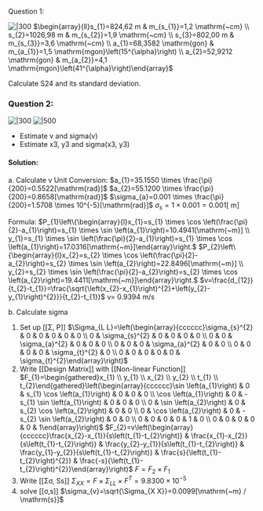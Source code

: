Question 1:

![|300](https://i.imgur.com/tjOHfEB.png)
$\begin{array}{ll}s_{1}=824,62 m & m_{s_{1}}=1,2 \mathrm{~cm} \\ s_{2}=1026,98 m & m_{s_{2}}=1,9 \mathrm{~cm} \\ s_{3}=802,00 m & m_{s_{3}}=3,6 \mathrm{~cm} \\ a_{1}=68,3582 \mathrm{gon} & m_{a_{1}}=1,5 \mathrm{mgon}\left(15^{\alpha}\right) \\ a_{2}=52,9212 \mathrm{gon} & m_{a_{2}}=4,1 \mathrm{mgon}\left(41^{\alpha}\right)\end{array}$

Calculate S24 and its standard deviation.



### Question 2:
![|300](https://i.imgur.com/oTF8nZy.png)
![|500](https://i.imgur.com/5QvQjri.png)

- Estimate v and sigma(v)
- Estimate  x3, y3 and sigma(x3, y3)

#### Solution:
a. Calculate v
Unit Conversion:
$a_{1}=35.1550 \times \frac{\pi}{200}=0.5522[\mathrm{rad}]$
$a_{2}=55.1200 \times \frac{\pi}{200}=0.8658[\mathrm{rad}]$
$\sigma_{a}=0.001 \times \frac{\pi}{200}=1.5708 \times 10^{-5}[\mathrm{rad}]$
$\sigma_{s}=1 \times 0.001=0.001[\mathrm{~m}]$

Formula:
$P_{1}\left\{\begin{array}{l}x_{1}=s_{1} \times \cos \left(\frac{\pi}{2}-a_{1}\right)=s_{1} \times \sin \left(a_{1}\right)=10.4941[\mathrm{~m}] \\ y_{1}=s_{1} \times \sin \left(\frac{\pi}{2}-a_{1}\right)=s_{1} \times \cos \left(a_{1}\right)=17.0316[\mathrm{~m}]\end{array}\right.$
$P_{2}\left\{\begin{array}{l}x_{2}=s_{2} \times \cos \left(\frac{\pi}{2}-a_{2}\right)=s_{2} \times \sin \left(a_{2}\right)=22.8496[\mathrm{~m}] \\ y_{2}=s_{2} \times \sin \left(\frac{\pi}{2}-a_{2}\right)=s_{2} \times \cos \left(a_{2}\right)=19.4411[\mathrm{~m}]\end{array}\right.$
$v=\frac{d_{12}}{t_{2}-t_{1}}=\frac{\sqrt{\left(x_{2}-x_{1}\right)^{2}+\left(y_{2}-y_{1}\right)^{2}}}{t_{2}-t_{1}}$
v= 0.9394 m/s

b. Calculate sigma
1. Set up [[Σ, P]]
$\Sigma_{L L}=\left(\begin{array}{cccccc}\sigma_{s}^{2} & 0 & 0 & 0 & 0 & 0 \\ 0 & \sigma_{s}^{2} & 0 & 0 & 0 & 0 \\ 0 & 0 & \sigma_{a}^{2} & 0 & 0 & 0 \\ 0 & 0 & 0 & \sigma_{a}^{2} & 0 & 0 \\ 0 & 0 & 0 & 0 & \sigma_{t}^{2} & 0 \\ 0 & 0 & 0 & 0 & 0 & \sigma_{t}^{2}\end{array}\right)$
2. Write [[Design Matrix]] with [[Non-linear Function]]
$F_{1}=\begin{gathered}x_{1} \\ y_{1} \\ x_{2} \\ y_{2} \\ t_{1} \\ t_{2}\end{gathered}\left(\begin{array}{cccccc}\sin \left(a_{1}\right) & 0 & s_{1} \cos \left(a_{1}\right) & 0 & 0 & 0 \\ \cos \left(a_{1}\right) & 0 & -s_{1} \sin \left(a_{1}\right) & 0 & 0 & 0 \\ 0 & \sin \left(a_{2}\right) & 0 & s_{2} \cos \left(a_{2}\right) & 0 & 0 \\ 0 & \cos \left(a_{2}\right) & 0 & -s_{2} \sin \left(a_{2}\right) & 0 & 0 \\ 0 & 0 & 0 & 0 & 1 & 0 \\ 0 & 0 & 0 & 0 & 0 & 1\end{array}\right)$
$F_{2}=v\left(\begin{array}{cccccc}\frac{x_{2}-x_{1}}{s\left(t_{1}-t_{2}\right)} & \frac{x_{1}-x_{2}}{s\left(t_{1}-t_{2}\right)} & \frac{y_{2}-y_{1}}{s\left(t_{1}-t_{2}\right)} & \frac{y_{1}-y_{2}}{s\left(t_{1}-t_{2}\right)} & \frac{s}{\left(t_{1}-t_{2}\right)^{2}} & \frac{-s}{\left(t_{1}-t_{2}\right)^{2}}\end{array}\right)$
$F=F_{2} \times F_{1}$
3. Write [[Σσ, Ss]]
$\Sigma_{X X}=F \times \Sigma_{L L} \times F^{T}=9.8300 \times 10^{-5}$
4. solve [[σ,s]]
$\sigma_{v}=\sqrt{\Sigma_{X X}}=0.0099[\mathrm{~m} / \mathrm{s}]$
